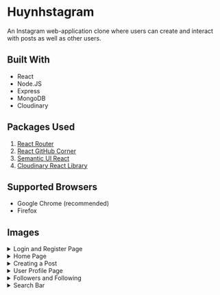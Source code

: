 # Huynhstagram

An Instagram web-application clone where users can create and interact with posts as well as other users.

## Built With

- React
- Node.JS
- Express
- MongoDB
- Cloudinary

## Packages Used

1. [React Router](https://www.npmjs.com/package/react-router)
2. [React GitHub Corner](https://www.npmjs.com/package/react-github-corner)
3. [Semantic UI React](https://react.semantic-ui.com/)
4. [Cloudinary React Library](https://github.com/cloudinary/cloudinary-react)

## Supported Browsers

- Google Chrome (recommended)
- Firefox

## Images

<details>
  <summary>Login and Register Page</summary>
  
  ![Image](images/login.JPG)
  ![Image](images/register.JPG)
</details>

<details>
  <summary>Home Page</summary>

  ![Image](images/start-page.JPG)

After following a user from the **Suggested Users** section will update the Home feed with new posts.
  ![Image](images/start-page-follow.JPG)

</details>

<details>
  <summary>Creating a Post</summary>

  ![Image](images/create-post.JPG)
  ![Image](images/create-input.JPG)

Updated Home feed with newly created post
  ![Image](images/updated-home-page.JPG)
</details>

<details>
  <summary>User Profile Page</summary>
  
  ![Image](images/profile-page.JPG)
  
  Edit Biography
  ![Image](images/edit-bio.JPG)
  
  Change Profile Picture
  ![Image](images/new-profile-pic.JPG)
  
  Updated User Profile
  ![Image](images/updated-profile.JPG)
</details>

<details>
  <summary>Followers and Following</summary>

  ![Image](images/followers.JPG)
  ![Image](images/following.JPG)
</details>

<details>
  <summary>Search Bar</summary>

  ![Image](images/search.JPG)
  ![Image](images/search-result.JPG)
</details>
